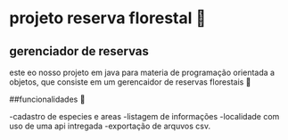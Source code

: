 # projeto reserva florestal 🐊

## gerenciador de reservas

este eo nosso projeto em java para materia de programação orientada a objetos,
que consiste em um gerencaidor de reservas florestais 🌲

##funcionalidades 🤖

-cadastro de especies e areas 
-listagem de informações 
-localidade com uso de uma api intregada
-exportação de arquvos csv.
